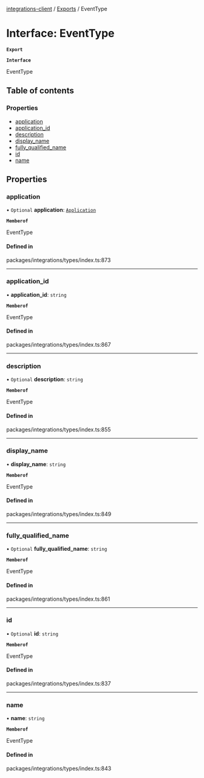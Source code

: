 [integrations-client](../README.md) / [Exports](../modules.md) / EventType

# Interface: EventType

**`Export`**

**`Interface`**

EventType

## Table of contents

### Properties

- [application](EventType.md#application)
- [application\_id](EventType.md#application_id)
- [description](EventType.md#description)
- [display\_name](EventType.md#display_name)
- [fully\_qualified\_name](EventType.md#fully_qualified_name)
- [id](EventType.md#id)
- [name](EventType.md#name)

## Properties

### application

• `Optional` **application**: [`Application`](Application.md)

**`Memberof`**

EventType

#### Defined in

packages/integrations/types/index.ts:873

___

### application\_id

• **application\_id**: `string`

**`Memberof`**

EventType

#### Defined in

packages/integrations/types/index.ts:867

___

### description

• `Optional` **description**: `string`

**`Memberof`**

EventType

#### Defined in

packages/integrations/types/index.ts:855

___

### display\_name

• **display\_name**: `string`

**`Memberof`**

EventType

#### Defined in

packages/integrations/types/index.ts:849

___

### fully\_qualified\_name

• `Optional` **fully\_qualified\_name**: `string`

**`Memberof`**

EventType

#### Defined in

packages/integrations/types/index.ts:861

___

### id

• `Optional` **id**: `string`

**`Memberof`**

EventType

#### Defined in

packages/integrations/types/index.ts:837

___

### name

• **name**: `string`

**`Memberof`**

EventType

#### Defined in

packages/integrations/types/index.ts:843
